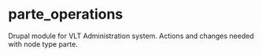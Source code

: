 parte_operations
================

Drupal module for VLT Administration system. Actions and changes needed with node type parte.
